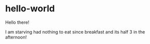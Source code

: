 # hello-world

Hello there!

I am starving had nothing to eat since breakfast and its half 3 in the afternoon!
